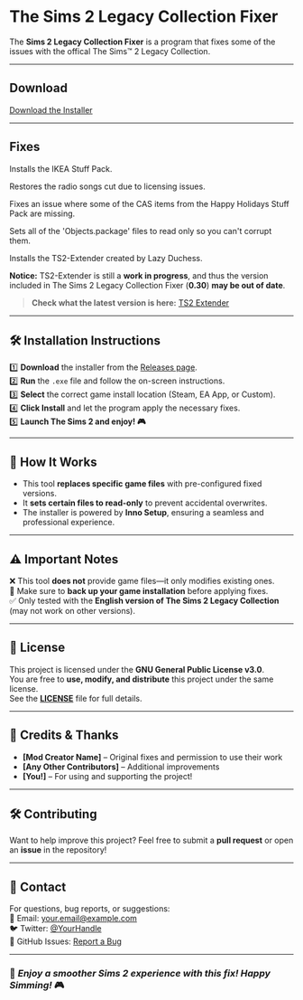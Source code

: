 # The Sims 2 Legacy Collection Fixer



The **Sims 2 Legacy Collection Fixer** is a program that fixes some of the issues with the offical The Sims™ 2 Legacy Collection. 

---

##  **Download**
[Download the Installer](https://github.com/yourusername/yourrepo/releases)

---

## **Fixes**
Installs the IKEA Stuff Pack.

Restores the radio songs cut due to licensing issues.

Fixes an issue where some of the CAS items from the Happy Holidays Stuff Pack are missing.

Sets all of the 'Objects.package' files to read only so you can't corrupt them.

Installs the TS2-Extender created by Lazy Duchess.

**Notice:** TS2-Extender is still a **work in progress**, and thus the version included in The Sims 2 Legacy Collection Fixer (**0.30**) **may be out of date**.

> **Check what the latest version is here:** [TS2 Extender](https://github.com/LazyDuchess/TS2-Extender/releases/tag/0.3.0)

---

## 🛠 **Installation Instructions**
1️⃣ **Download** the installer from the [Releases page](https://github.com/yourusername/yourrepo/releases).  
2️⃣ **Run** the `.exe` file and follow the on-screen instructions.  
3️⃣ **Select** the correct game install location (Steam, EA App, or Custom).  
4️⃣ **Click Install** and let the program apply the necessary fixes.  
5️⃣ **Launch The Sims 2 and enjoy! 🎮**  

---

## 🔄 **How It Works**
- This tool **replaces specific game files** with pre-configured fixed versions.  
- It **sets certain files to read-only** to prevent accidental overwrites.  
- The installer is powered by **Inno Setup**, ensuring a seamless and professional experience.  

---

## ⚠ **Important Notes**
❌ This tool **does not** provide game files—it only modifies existing ones.  
📌 Make sure to **back up your game installation** before applying fixes.  
✅ Only tested with the **English version of The Sims 2 Legacy Collection** (may not work on other versions).  

---

## 📝 **License**
This project is licensed under the **GNU General Public License v3.0**.  
You are free to **use, modify, and distribute** this project under the same license.  
See the **[LICENSE](LICENSE)** file for full details.  

---

## 🤝 **Credits & Thanks**
- **[Mod Creator Name]** – Original fixes and permission to use their work  
- **[Any Other Contributors]** – Additional improvements  
- **[You!]** – For using and supporting the project!  

---

## 🛠 **Contributing**
Want to help improve this project? Feel free to submit a **pull request** or open an **issue** in the repository!  

---

## 📧 **Contact**
For questions, bug reports, or suggestions:  
📧 Email: your.email@example.com  
🐦 Twitter: [@YourHandle](https://twitter.com/YourHandle)  
📌 GitHub Issues: [Report a Bug](https://github.com/yourusername/yourrepo/issues)  

---

### 🚀 *Enjoy a smoother Sims 2 experience with this fix! Happy Simming!* 🎮
